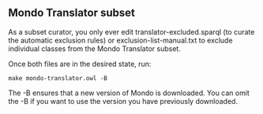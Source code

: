 ## Mondo Translator subset

As a subset curator, you only ever edit translator-excluded.sparql (to curate the automatic exclusion rules) or exclusion-list-manual.txt to exclude individual classes from the Mondo Translator subset.

Once both files are in the desired state, run:


```
make mondo-translator.owl -B
```

The -B ensures that a new version of Mondo is downloaded. You can omit the -B if you want to use the version you have previously downloaded.